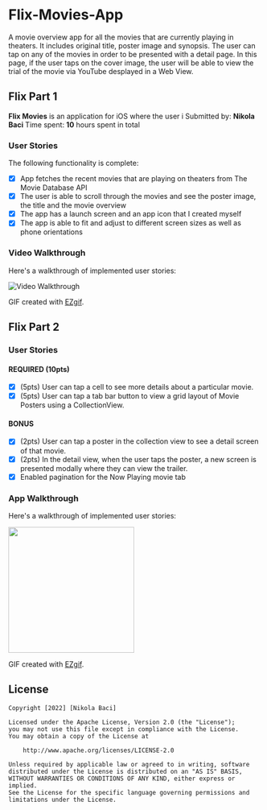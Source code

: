 # Flix-Movies-App
A movie overview app for all the movies that are currently playing in theaters. It includes original title, poster image and synopsis. The user can tap on any of the movies in order to be presented with a detail page. In this page, if the user taps on the cover image, the user will be able to view the trial of the movie via YouTube desplayed in a Web View.

## Flix Part 1

**Flix Movies** is an application for iOS where the user i
Submitted by: **Nikola Baci**
Time spent: **10** hours spent in total

### User Stories
The following functionality is complete:
* [x] App fetches the recent movies that are playing on theaters from The Movie Database API
* [x] The user is able to scroll through the movies and see the poster image, the title and the movie overview
* [x] The app has a launch screen and an app icon that I created myself
* [x] The app is able to fit and adjust to different screen sizes as well as phone orientations

### Video Walkthrough
Here's a walkthrough of implemented user stories:

<img src='./recording.gif' title='Video Walkthrough' width='' alt='Video Walkthrough' />

GIF created with [EZgif](https://ezgif.com//).


## Flix Part 2

### User Stories
#### REQUIRED (10pts)
- [x] (5pts) User can tap a cell to see more details about a particular movie.
- [x] (5pts) User can tap a tab bar button to view a grid layout of Movie Posters using a CollectionView.
#### BONUS
- [x] (2pts) User can tap a poster in the collection view to see a detail screen of that movie.
- [x] (2pts) In the detail view, when the user taps the poster, a new screen is presented modally where they can view the trailer.
- [x] Enabled pagination for the Now Playing movie tab

### App Walkthrough
Here's a walkthrough of implemented user stories:

<img src="recording_2.gif" width=250><br>

GIF created with [EZgif](https://ezgif.com//).

## License
    Copyright [2022] [Nikola Baci]

    Licensed under the Apache License, Version 2.0 (the "License");
    you may not use this file except in compliance with the License.
    You may obtain a copy of the License at

        http://www.apache.org/licenses/LICENSE-2.0

    Unless required by applicable law or agreed to in writing, software
    distributed under the License is distributed on an "AS IS" BASIS,
    WITHOUT WARRANTIES OR CONDITIONS OF ANY KIND, either express or implied.
    See the License for the specific language governing permissions and
    limitations under the License.
